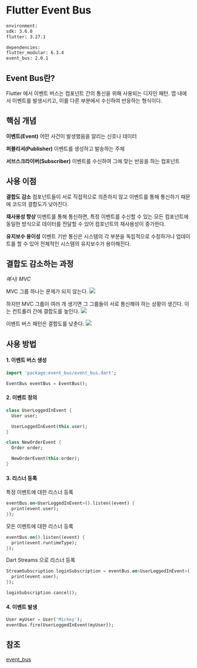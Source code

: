# Flutter Event Bus

``` cmd
environment:
sdk: 3.6.0
flutter: 3.27.1

dependencies:
flutter_modular: 6.3.4
event_bus: 2.0.1
```

## Event Bus란?

Flutter 에서 이벤트 버스는 컴포넌트 간의 통신을 위해 사용되는 디자인 패턴. 앱 내에서 이벤트를 발생시키고, 이를 다른 부분에서 수신하여 반응하는 형식이다.


## 핵심 개념

**이벤트(Event)**
어떤 사건이 발생했음을 알리는 신호나 데이터

**퍼블리셔(Publisher)**
이벤트를 생성하고 발송하는 주체

**서브스크라이버(Subscriber)**
이벤트를 수신하여 그에 맞는 반응을 하는 컴포넌트


## 사용 이점

**결합도 감소**
컴포넌트들이 서로 직접적으로 의존하지 않고 이벤트를 통해 통신하기 때문에 코드의 결합도가 낮아진다.

**재사용성 향상**
이벤트를 통해 통신하면, 특정 이벤트를 수신할 수 있는 모든 컴포넌트에 동일한 방식으로 데이터를 전달할 수 있어 컴포넌트의 재사용성이 증가한다.

**유지보수 용이성**
이벤트 기반 통신은 시스템의 각 부분을 독립적으로 수정하거나 업데이트를 할 수 있어 전체적인 시스템의 유지보수가 용이해진다.


## 결합도 감소하는 과정

_예시) MVC_

MVC 그룹 하나는 문제가 되지 않는다.
![](https://velog.velcdn.com/images/developer_noah/post/fa8eb47b-0fe1-4943-afe7-799cf67c7b7e/image.png)

하지만 MVC 그룹이 여러 개 생기면 그 그룹들이 서로 통신해야 하는 상황이 생긴다. 이는 컨트롤러 간에 결합도를 높인다.
![](https://velog.velcdn.com/images/developer_noah/post/5a9f3960-93a2-43ab-bac7-d70920988d14/image.png)

이벤트 버스 패턴은 결합도를 낮춘다.
![](https://velog.velcdn.com/images/developer_noah/post/521c7052-e9b0-4583-9666-70496fbe3d11/image.png)


## 사용 방법

#### 1. 이벤트 버스 생성
``` dart
import 'package:event_bus/event_bus.dart';

EventBus eventBus = EventBus();
```

#### 2. 이벤트 정의
``` dart
class UserLoggedInEvent {
  User user;

  UserLoggedInEvent(this.user);
}

class NewOrderEvent {
  Order order;

  NewOrderEvent(this.order);
}
```

#### 3. 리스너 등록
특정 이벤트에 대한 리스너 등록
``` dart
eventBus.on<UserLoggedInEvent>().listen((event) {
  print(event.user);
});
```
모든 이벤트에 대한 리스너 등록
``` dart
eventBus.on().listen((event) {
  print(event.runtimeType);
});
```
Dart Streams 으로 리스너 등록
``` dart
StreamSubscription loginSubscription = eventBus.on<UserLoggedInEvent>().listen((event) {
  print(event.user);
});

loginSubscription.cancel();
```

#### 4. 이벤트 발생
``` dart
User myUser = User('Mickey');
eventBus.fire(UserLoggedInEvent(myUser));
```


## 참조
[event_bus](https://pub.dev/packages/event_bus)